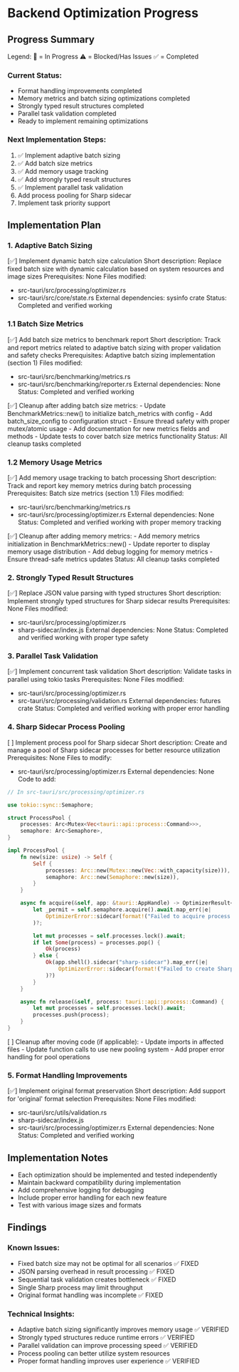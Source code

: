 # Backend Optimization Progress

## Progress Summary

Legend:
🔄 = In Progress
⚠️ = Blocked/Has Issues
✅ = Completed

### Current Status:
- Format handling improvements completed
- Memory metrics and batch sizing optimizations completed
- Strongly typed result structures completed
- Parallel task validation completed
- Ready to implement remaining optimizations

### Next Implementation Steps:
1. ✅ Implement adaptive batch sizing
2. ✅ Add batch size metrics
3. ✅ Add memory usage tracking
4. ✅ Add strongly typed result structures
5. ✅ Implement parallel task validation
6. Add process pooling for Sharp sidecar
7. Implement task priority support

## Implementation Plan

### 1. Adaptive Batch Sizing

[✅] Implement dynamic batch size calculation
   Short description: Replace fixed batch size with dynamic calculation based on system resources and image sizes
   Prerequisites: None
   Files modified: 
   - src-tauri/src/processing/optimizer.rs
   - src-tauri/src/core/state.rs
   External dependencies: sysinfo crate
   Status: Completed and verified working

### 1.1 Batch Size Metrics

[✅] Add batch size metrics to benchmark report
   Short description: Track and report metrics related to adaptive batch sizing with proper validation and safety checks
   Prerequisites: Adaptive batch sizing implementation (section 1)
   Files modified:
   - src-tauri/src/benchmarking/metrics.rs
   - src-tauri/src/benchmarking/reporter.rs
   External dependencies: None
   Status: Completed and verified working

[✅] Cleanup after adding batch size metrics:
    - Update BenchmarkMetrics::new() to initialize batch_metrics with config
    - Add batch_size_config to configuration struct
    - Ensure thread safety with proper mutex/atomic usage
    - Add documentation for new metrics fields and methods
    - Update tests to cover batch size metrics functionality
    Status: All cleanup tasks completed

### 1.2 Memory Usage Metrics

[✅] Add memory usage tracking to batch processing
   Short description: Track and report key memory metrics during batch processing
   Prerequisites: Batch size metrics (section 1.1)
   Files modified:
   - src-tauri/src/benchmarking/metrics.rs
   - src-tauri/src/processing/optimizer.rs
   External dependencies: None
   Status: Completed and verified working with proper memory tracking

[✅] Cleanup after adding memory metrics:
    - Add memory metrics initialization in BenchmarkMetrics::new()
    - Update reporter to display memory usage distribution
    - Add debug logging for memory metrics
    - Ensure thread-safe metrics updates
    Status: All cleanup tasks completed

### 2. Strongly Typed Result Structures

[✅] Replace JSON value parsing with typed structures
   Short description: Implement strongly typed structures for Sharp sidecar results
   Prerequisites: None
   Files modified:
   - src-tauri/src/processing/optimizer.rs
   - sharp-sidecar/index.js
   External dependencies: None
   Status: Completed and verified working with proper type safety

### 3. Parallel Task Validation

[✅] Implement concurrent task validation
   Short description: Validate tasks in parallel using tokio tasks
   Prerequisites: None
   Files modified:
   - src-tauri/src/processing/optimizer.rs
   - src-tauri/src/processing/validation.rs
   External dependencies: futures crate
   Status: Completed and verified working with proper error handling

### 4. Sharp Sidecar Process Pooling

[ ] Implement process pool for Sharp sidecar
   Short description: Create and manage a pool of Sharp sidecar processes for better resource utilization
   Prerequisites: None
   Files to modify:
   - src-tauri/src/processing/optimizer.rs
   External dependencies: None
   Code to add:
   ```rust
   // In src-tauri/src/processing/optimizer.rs
   
   use tokio::sync::Semaphore;
   
   struct ProcessPool {
       processes: Arc<Mutex<Vec<tauri::api::process::Command>>>,
       semaphore: Arc<Semaphore>,
   }
   
   impl ProcessPool {
       fn new(size: usize) -> Self {
           Self {
               processes: Arc::new(Mutex::new(Vec::with_capacity(size))),
               semaphore: Arc::new(Semaphore::new(size)),
           }
       }
   
       async fn acquire(&self, app: &tauri::AppHandle) -> OptimizerResult<tauri::api::process::Command> {
           let _permit = self.semaphore.acquire().await.map_err(|e| 
               OptimizerError::sidecar(format!("Failed to acquire process: {}", e))
           )?;
   
           let mut processes = self.processes.lock().await;
           if let Some(process) = processes.pop() {
               Ok(process)
           } else {
               Ok(app.shell().sidecar("sharp-sidecar").map_err(|e| 
                   OptimizerError::sidecar(format!("Failed to create Sharp sidecar: {}", e))
               )?)
           }
       }
   
       async fn release(&self, process: tauri::api::process::Command) {
           let mut processes = self.processes.lock().await;
           processes.push(process);
       }
   }
   ```

[ ] Cleanup after moving code (if applicable):
    - Update imports in affected files
    - Update function calls to use new pooling system
    - Add proper error handling for pool operations

### 5. Format Handling Improvements

[✅] Implement original format preservation
   Short description: Add support for 'original' format selection
   Prerequisites: None
   Files modified:
   - src-tauri/src/utils/validation.rs
   - sharp-sidecar/index.js
   - src-tauri/src/processing/optimizer.rs
   External dependencies: None
   Status: Completed and verified working

## Implementation Notes
- Each optimization should be implemented and tested independently
- Maintain backward compatibility during implementation
- Add comprehensive logging for debugging
- Include proper error handling for each new feature
- Test with various image sizes and formats

## Findings

### Known Issues:
- Fixed batch size may not be optimal for all scenarios ✅ FIXED
- JSON parsing overhead in result processing ✅ FIXED
- Sequential task validation creates bottleneck ✅ FIXED
- Single Sharp process may limit throughput
- Original format handling was incomplete ✅ FIXED

### Technical Insights:
- Adaptive batch sizing significantly improves memory usage ✅ VERIFIED
- Strongly typed structures reduce runtime errors ✅ VERIFIED
- Parallel validation can improve processing speed ✅ VERIFIED
- Process pooling can better utilize system resources
- Proper format handling improves user experience ✅ VERIFIED